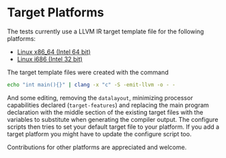 # Target Platforms

The tests currently use a LLVM IR target template file for the following platforms:

 * [Linux x86_64 (Intel 64 bit)](../examples/target/x86_64-pc-linux-gnu.tpl)
 * [Linux i686 (Intel 32 bit)](../examples/target/i686-pc-linux-gnu.tpl)

The target template files were created with the command
```sh
echo "int main(){}" | clang -x "c" -S -emit-llvm -o - -
```
And some editing, removing the ```datalayout```, minimizing processor capabilities declared (```target-features```) and replacing the main program declaration with the middle section of the existing target files with the variables to substitute when generating the compiler output. The configure scripts then tries to set your default target file to your platform. If you add a target platform you might have to update the configure script too.

Contributions for other platforms are appreciated and welcome.

